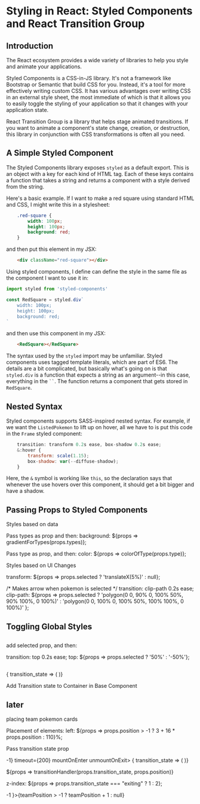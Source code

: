 
# Styling in React: Styled Components and React Transition Group

## Introduction

The React ecosystem provides a wide variety of libraries to help you style and animate your applications.

Styled Components is a CSS-in-JS library. It's not a framework like Bootstrap or Semantic that build CSS for you. Instead, it's a tool for more effectively writing custom CSS. It has various advantages over writing CSS in an external style sheet, the most immediate of which is that it allows you to easily toggle the styling of your application so that it changes with your application state.

React Transition Group is a library that helps stage animated transitions. If you want to animate a component's state change, creation, or destruction, this library in conjunction with CSS transformations is often all you need.


## A Simple Styled Component

The Styled Components library exposes `styled` as a default export. This is an object with a key for each kind of HTML tag. Each of these keys contains a function that takes a string and returns a component with a style derived from the string.

Here's a basic example. If I want to make a red square using standard HTML and CSS, I might write this in a stylesheet:

```css
    .red-square {
        width: 100px;
        height: 100px;
        background: red;
    }
```

and then put this element in my JSX:

```html
    <div className="red-square"></div>
```

Using styled components, I define can define the style in the same file as the component I want to use it in:

```javascript
import styled from 'styled-components'

const RedSquare = styled.div`
    width: 100px;
    height: 100px;
    background: red;
`
```

and then use this component in my JSX:

```html
    <RedSquare></RedSquare>
```

The syntax used by the ```styled``` import may be unfamiliar. Styled components uses tagged template literals, which are part of ES6. The details are a bit complicated, but basically what's going on is that ```styled.div``` is a function that expects a string as an argument--in this case, everything in the ``` `` ```. The function returns a component that gets stored in ```RedSquare```.



## Nested Syntax

Styled components supports SASS-inspired nested syntax. For example, if we want the ```ListedPokemon``` to lift up on hover, all we have to is put this code in the ```Frame``` styled component:

```javascript
    transition: transform 0.2s ease, box-shadow 0.2s ease;
    &:hover {
        transform: scale(1.15);
        box-shadow: var(--diffuse-shadow);
    }
```

Here, the ```&``` symbol is working like ```this```, so the declaration says that whenever the use hovers over this component, it should get a bit bigger and have a shadow.

    


## Passing Props to Styled Components


Styles based on data

Pass types as prop
and then:
background: ${props => gradientForTypes(props.types)};

Pass type as prop, and then: 
color: ${props => colorOfType(props.type)};






Styles based on UI Changes

transform: ${props => props.selected ? 'translateX(5%)' : null};



 /* Makes arrow when pokemon is selected */
transition: clip-path 0.2s ease;
clip-path: ${props => props.selected ?
        'polygon(0 0, 90% 0, 100% 50%, 90% 100%, 0 100%)' :
        'polygon(0 0, 100% 0, 100% 50%, 100% 100%, 0 100%)'
    };




## Toggling Global Styles




## 

add selected prop, and then: 

transition: top 0.2s ease;
top: ${props => props.selected ? '50%' : '-50%'};




## 

<Transition in={selected} timeout={100} mountOnEnter unmountOnExit >
    { transition_state => (
        <BaseComponent>
    )}
</Transition>

Add Transition state to Container in Base Component












## later

placing team pokemon cards


Placement of elements:
left: ${props => props.position > -1 ? 3 + 16 * props.position : 110}%;


Pass transition state prop

 <Transition in={position > -1} timeout={200} mountOnEnter unmountOnExit>
    { transition_state => (
        <BaseComponent>
    )}
</Transition>

${props => transitionHandler(props.transition_state, props.position)}

z-index: ${props => props.transition_state === "exiting" ? 1 : 2};




<TeamNumber onTeam={teamPosition > -1 }>{teamPosition > -1 ? teamPosition + 1 : null}</TeamNumber>
   
